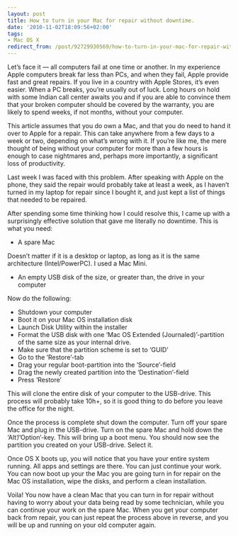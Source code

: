 ```yaml
---
layout: post
title: How to turn in your Mac for repair without downtime.
date: '2010-11-02T18:09:56+02:00'
tags:
- Mac OS X
redirect_from: /post/92729930569/how-to-turn-in-your-mac-for-repair-without-downtime
---
```

Let’s face it — all computers fail at one time or another. In my experience Apple computers break far less than PCs, and when they fail, Apple provide fast and great repairs. If you live in a country with Apple Stores, it’s even easier. When a PC breaks, you’re usually out of luck. Long hours on hold with some Indian call center awaits you and if you are able to convince them that your broken computer should be covered by the warranty, you are likely to spend weeks, if not months, without your computer.

This article assumes that you do own a Mac, and that you do need to hand it over to Apple for a repair. This can take anywhere from a few days to a week or two, depending on what’s wrong with it. If you’re like me, the mere thought of being without your computer for more than a few hours is enough to case nightmares and, perhaps more importantly, a significant loss of productivity.

Last week I was faced with this problem. After speaking with Apple on the phone, they said the repair would probably take at least a week, as I haven’t turned in my laptop for repair since I bought it, and just kept a list of things that needed to be repaired.

After spending some time thinking how I could resolve this, I came up with a surprisingly effective solution that gave me literally no downtime. This is what you need:

*   A spare Mac

Doesn’t matter if it is a desktop or laptop, as long as it is the same architecture (Intel/PowerPC). I used a Mac Mini.

*   An empty USB disk of the size, or greater than, the drive in your computer

  
Now do the following:

*   Shutdown your computer
*   Boot it on your Mac OS installation disk
*   Launch Disk Utility within the installer
*   Format the USB disk with one ‘Mac OS Extended (Journaled)’-partition of the same size as your internal drive.
*   Make sure that the partition scheme is set to ‘GUID’
*   Go to the ‘Restore’-tab
*   Drag your regular boot-partition into the ‘Source’-field
*   Drag the newly created partition into the ‘Destination’-field
*   Press ‘Restore’

This will clone the entire disk of your computer to the USB-drive. This process will probably take 10h+, so it is good thing to do before you leave the office for the night.

Once the process is complete shut down the computer. Turn off your spare Mac and plug in the USB-drive. Turn on the spare Mac and hold down the ‘Alt’/’Option’-key. This will bring up a boot menu. You should now see the partition you created on your USB-drive. Select it.

Once OS X boots up, you will notice that you have your entire system running. All apps and settings are there. You can just continue your work. You can now boot up your the Mac you are going turn in for repair on the Mac OS installation, wipe the disks, and perform a clean installation.

Voila! You now have a clean Mac that you can turn in for repair without having to worry about your data being read by some technician, while you can continue your work on the spare Mac. When you get your computer back from repair, you can just repeat the process above in reverse, and you will be up and running on your old computer again.
